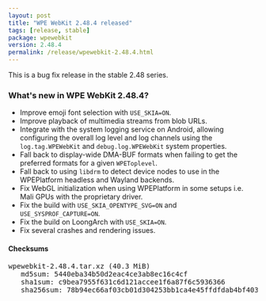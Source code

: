 ```yaml
---
layout: post
title: "WPE WebKit 2.48.4 released"
tags: [release, stable]
package: wpewebkit
version: 2.48.4
permalink: /release/wpewebkit-2.48.4.html
---
```


This is a bug fix release in the stable 2.48 series.

### What's new in WPE WebKit 2.48.4?

- Improve emoji font selection with `USE_SKIA=ON`.
- Improve playback of multimedia streams from blob URLs.
- Integrate with the system logging service on Android, allowing
  configuring the overall log level and log channels using the
  `log.tag.WPEWebKit` and `debug.log.WPEWebKit` system properties.
- Fall back to display-wide DMA-BUF formats when failing to get
  the preferred formats for a given `WPEToplevel`.
- Fall back to using `libdrm` to detect device nodes to use in the
  WPEPlatform headless and Wayland backends.
- Fix WebGL initialization when using WPEPlatform in some setups
  i.e. Mali GPUs with the proprietary driver.
- Fix the build with `USE_SKIA_OPENTYPE_SVG=ON` and
  `USE_SYSPROF_CAPTURE=ON`.
- Fix the build on LoongArch with `USE_SKIA=ON`.
- Fix several crashes and rendering issues.

#### Checksums

<pre>
wpewebkit-2.48.4.tar.xz (40.3 MiB)
   md5sum: 5440eba34b50d2eac4ce3ab8ec16c4cf
   sha1sum: c9bea7955f631c6d121accee1f6a87f6c5936366
   sha256sum: 78b94ec66af03cb01d304253bb1ca4e45ffdfdab4bf40342e592b7dbfc696e8f
</pre>
